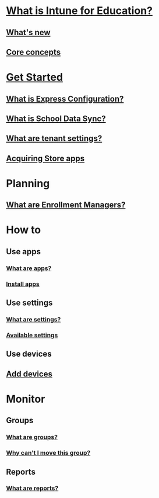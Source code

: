 # [What is Intune for Education?](what-is-intune-for-education.md)
## [What's new](whats-new-in-edu.md)
## [Core concepts](core-concepts.md)

# [Get Started](get-started-with-intune-edu.md)
## [What is Express Configuration?](what-is-express-configuration.md)
## [What is School Data Sync?](what-is-school-data-sync.md)
## [What are tenant settings?](tenant-settings.md)
## [Acquiring Store apps](acquire-store-apps.md)

# Planning
## [What are Enrollment Managers?](what-are-enrollment-managers.md)

# How to
## Use apps
### [What are apps?](what-are-apps.md)
### [Install apps](install-apps.md)
## Use settings
### [What are settings?](what-are-settings.md)
### [Available settings](available-settings.md)
## Use devices
## [Add devices](add-devices.md)

# Monitor
## Groups
### [What are groups?](what-are-groups.md)
### [Why can't I move this group?](why-cant-i-move-this-group.md)
## Reports
### [What are reports?](what-are-reports.md)
